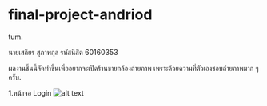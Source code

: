 # final-project-andriod
tum.

นายเสถียร สุภาพกุล รหัสนิสิต 60160353

ผลงานชิ้นนี้จัดทำขึ้นเพื่ออยากจะเปิดร้านขายกล้องถ่ายภาพ เพราะด้วยความที่ตัวเองชอบถ่ายภาพมาก ๆ ครับ.

1.หน้าจอ Login
![alt text](https://user-images.githubusercontent.com/58358762/77161498-6484de00-6adc-11ea-9285-a8df576ef13e.png)
